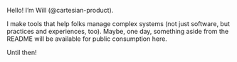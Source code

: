 Hello! I’m Will (@cartesian-product).

  I make tools that help folks manage complex systems (not just software, but practices and experiences, too).  Maybe, one day, something aside from the README will be 
  available for public consumption here.  
  
  Until then!

<!---
cartesian-product/cartesian-product is a ✨ special ✨ repository because its `README.md` (this file) appears on your GitHub profile.
You can click the Preview link to take a look at your changes.
--->
